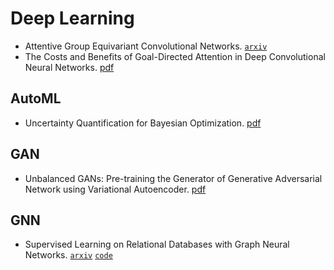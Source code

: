 # Deep Learning

- Attentive Group Equivariant Convolutional Networks. [`arxiv`](https://arxiv.org/abs/2002.03830)
- The Costs and Benefits of Goal-Directed Attention in Deep Convolutional Neural Networks. [pdf](https://arxiv.org/pdf/2002.02342.pdf)

## AutoML

- Uncertainty Quantification for Bayesian Optimization. [pdf](https://arxiv.org/pdf/2002.01569.pdf)

## GAN

- Unbalanced GANs: Pre-training the Generator of Generative Adversarial Network using Variational Autoencoder. [pdf](https://arxiv.org/pdf/2002.02112.pdf)

## GNN

- Supervised Learning on Relational Databases with Graph Neural Networks. [`arxiv`](https://arxiv.org/abs/2002.02046) [`code`](https://github.com/mwcvitkovic/Supervised-Learning-on-Relational-Databases-with-GNNs)

